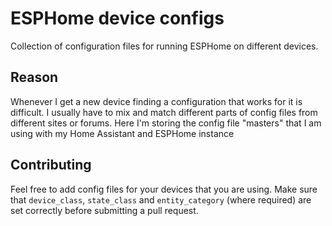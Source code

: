 # ESPHome device configs
Collection of configuration files for running ESPHome on different devices.

## Reason
Whenever I get a new device finding a configuration that works for it is difficult.
I usually have to mix and match different parts of config files from different sites
or forums. Here I'm storing the config file "masters" that I am using with my Home
Assistant and ESPHome instance

## Contributing
Feel free to add config files for your devices that you are using.
Make sure that `device_class`, `state_class` and `entity_category` (where required) are
set correctly before submitting a pull request.
